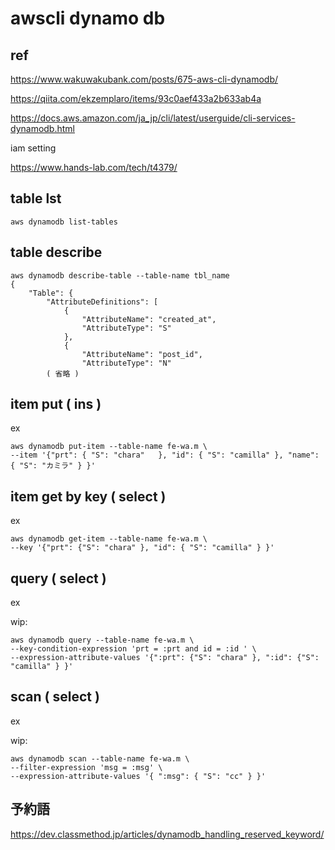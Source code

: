 
# awscli dynamo db


## ref

https://www.wakuwakubank.com/posts/675-aws-cli-dynamodb/

https://qiita.com/ekzemplaro/items/93c0aef433a2b633ab4a

https://docs.aws.amazon.com/ja_jp/cli/latest/userguide/cli-services-dynamodb.html

iam setting

https://www.hands-lab.com/tech/t4379/


## table lst

```
aws dynamodb list-tables
```


## table describe

```
aws dynamodb describe-table --table-name tbl_name
{
    "Table": {
        "AttributeDefinitions": [
            {
                "AttributeName": "created_at",
                "AttributeType": "S"
            },
            {
                "AttributeName": "post_id",
                "AttributeType": "N"
        ( 省略 )
```


## item put ( ins )

ex

```
aws dynamodb put-item --table-name fe-wa.m \
--item '{"prt": { "S": "chara"   }, "id": { "S": "camilla" }, "name": { "S": "カミラ" } }'
```


## item get by key ( select )

ex

```
aws dynamodb get-item --table-name fe-wa.m \
--key '{"prt": {"S": "chara" }, "id": { "S": "camilla" } }'
```


## query ( select )

ex

wip:

```
aws dynamodb query --table-name fe-wa.m \
--key-condition-expression 'prt = :prt and id = :id ' \
--expression-attribute-values '{":prt": {"S": "chara" }, ":id": {"S": "camilla" } }'
```


## scan ( select )

ex

wip:

```
aws dynamodb scan --table-name fe-wa.m \
--filter-expression 'msg = :msg' \
--expression-attribute-values '{ ":msg": { "S": "cc" } }'
```


## 予約語

https://dev.classmethod.jp/articles/dynamodb_handling_reserved_keyword/




